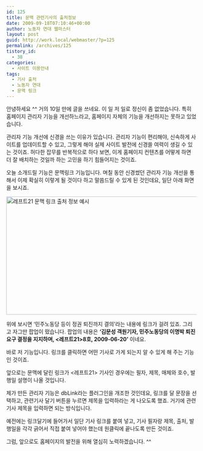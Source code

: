 ```yaml
---
id: 125
title: 문맥 관련기사의 출처정보
date: 2009-09-18T07:10:46+00:00
author: 노동자 연대 웹마스터
layout: post
guid: http://work.local/webmaster/?p=125
permalink: /archives/125
tistory_id:
  - 38
categories:
  - 사이트 이용안내
tags:
  - 기사 출처
  - 노동자 연대
  - 문맥 링크
---
```

안녕하세요 ^^ 거의 10일 만에 글을 쓰네요. 이 일 저 일로 정신이 좀 없었습니다. 특히 홈페이지 관리자 기능을 개선하느라고, 홈페이지 자체의 기능을 개선하지는 못하고 있었습니다.

관리자 기능 개선에 신경을 쓰는 이유가 있습니다. 관리자 기능이 편리해야, 신속하게 사이트를 업데이트할 수 있고, 그렇게 해야 실제 사이트 발전에 신경쓸 여력이 생길 수 있는 것이죠. 허다한 잡무를 반복적으로 하다 보면, 이게 홈페이지 컨텐츠를 어떻게 하면 더 잘 배치하는 것일까 하는 고민을 하기 힘들어지는 것이죠.

오늘 소개드릴 기능은 문맥링크 기능입니다. 며칠 동안 신경썼던 관리자 기능 개선을 통해서 이제 확실히 이렇게 될 것이다 하고 말씀드릴 수 있게 된 것인데요, 일단 아래 화면을 보시죠.

<img src="http://work.local/webmaster/wp-content/uploads/1/cfile23.uf.127CAB524D08471F4576A7.jpg" class="aligncenter" width="560" height="312" alt="레프트21 문맥 링크 출처 정보 예시" />

위에 보시면 &#8216;민주노동당 등이 정권 퇴진까지 결의&#8217;라는 내용에 링크가 걸려 있죠. 그리고 자그만 팝업이 떴습니다. 팝업의 내용은 **&#8216;김문성 객원기자, 민주노동당의 이명박 퇴진 요구 결정을 지지하며, <레프트21>8호, 2009-06-20&#8217;** 이네요.

바로 저 기능입니다. 링크를 클릭하면 어떤 기사로 가게 되는지 알 수 있게 해 주는 기능인 것이죠.

앞으로는 문맥에 달린 링크가 <레프트21> 기사인 경우에는 필자, 제목, 매체와 호수, 발행일 설명이 나올 것입니다.

제가 만든 관리자 기능은 dbLink라는 플러그인을 개조한 것인데요, 링크를 달 문장을 선택하고, 관련기사 달기 버튼을 누르면 제목을 입력하라는 게 나오도록 했죠. 거기에 관련기사 제목을 입력하면 되는 방식입니다.

예전에는 링크달기에 들어가서 일단 기사 링크를 붙여 넣고, 기사 필자랑 제목, 출처, 발행일을 각각 긁어서 직접 붙여 넣어야 했는데 원클릭에 끝나도록 만든 것이죠.

그럼, 앞으로도 홈페이지의 발전을 위해 열심히 노력하겠습니다. ^^